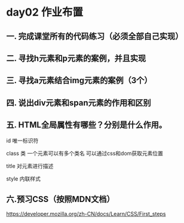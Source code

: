 # day02 作业布置

## 一. 完成课堂所有的代码练习（必须全部自己实现）







## 二. 寻找h元素和p元素的案例，并且实现







## 三. 寻找a元素结合img元素的案例（3个）







## 四. 说出div元素和span元素的作用和区别







## 五. HTML全局属性有哪些？分别是什么作用。

id 唯一标识符 

class 类 一个元素可以有多个类名 可以通过css和dom获取元素位置

title 对元素进行描述

style 内联样式



## 六.预习CSS（按照MDN文档）

https://developer.mozilla.org/zh-CN/docs/Learn/CSS/First_steps

